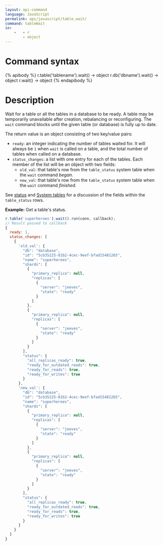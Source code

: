 ```yaml
---
layout: api-command
language: JavaScript
permalink: api/javascript/table_wait/
command: tableWait
io:
    -   - r
        - object
---
```

# Command syntax #

{% apibody %}
r.table('tablename').wait() &rarr; object
r.db('dbname').wait() &rarr; object
r.wait() &rarr; object
{% endapibody %}

# Description #

Wait for a table or all the tables in a database to be ready. A table may be temporarily unavailable after creation, rebalancing or reconfiguring. The `wait` command blocks until the given table (or database) is fully up to date.

The return value is an object consisting of two key/value pairs:

* `ready`: an integer indicating the number of tables waited for. It will always be `1` when `wait` is called on a table, and the total number of tables when called on a database.
* `status_changes`: a list with one entry for each of the tables. Each member of the list will be an object with two fields:
	* `old_val`: that table's row from the `table_status` system table when the `wait` command *began.*
	* `new_val`: that table's row from the `table_status` system table when the `wait` command *finished.*

See [status](/api/javascript/status) and [System tables](/docs/system-tables/) for a discussion of the fields within the `table_status` rows.

__Example:__ Get a table's status.

```js
r.table('superheroes').wait().run(conn, callback);
// Result passed to callback
{
  ready: 1,
  status_changes: [
	{
	  'old_val': {
		"db": "database",
		"id": "5cb35225-81b2-4cec-9eef-bfad15481265",
		"name": "superheroes",
		"shards": [
		  {
			"primary_replica": null,
			"replicas": [
			  {
				"server": "jeeves",
				"state": "ready"
			  }
			]
		  },
		  {
			"primary_replica": null,
			"replicas": [
			  {
				"server": "jeeves",
				"state": "ready"
			  }
			]
		  }
		],
		"status": {
		  "all_replicas_ready": true,
		  "ready_for_outdated_reads": true,
		  "ready_for_reads": true,
		  "ready_for_writes": true
		}
	  },
	  'new_val': {
		"db": "database",
		"id": "5cb35225-81b2-4cec-9eef-bfad15481265",
		"name": "superheroes",
		"shards": [
		  {
			"primary_replica": null,
			"replicas": [
			  {
				"server": "jeeves",
				"state": "ready"
			  }
			]
		  },
		  {
			"primary_replica": null,
			"replicas": [
			  {
				"server": "jeeves",
				"state": "ready"
			  }
			]
		  }
		],
		"status": {
		  "all_replicas_ready": true,
		  "ready_for_outdated_reads": true,
		  "ready_for_reads": true,
		  "ready_for_writes": true
		}
	  }
	}
  ]
}
```
